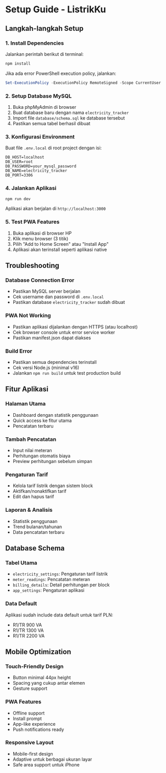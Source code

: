 # Setup Guide - ListrikKu

## Langkah-langkah Setup

### 1. Install Dependencies
Jalankan perintah berikut di terminal:
```bash
npm install
```

Jika ada error PowerShell execution policy, jalankan:
```powershell
Set-ExecutionPolicy -ExecutionPolicy RemoteSigned -Scope CurrentUser
```

### 2. Setup Database MySQL
1. Buka phpMyAdmin di browser
2. Buat database baru dengan nama `electricity_tracker`
3. Import file `database/schema.sql` ke database tersebut
4. Pastikan semua tabel berhasil dibuat

### 3. Konfigurasi Environment
Buat file `.env.local` di root project dengan isi:
```env
DB_HOST=localhost
DB_USER=root
DB_PASSWORD=your_mysql_password
DB_NAME=electricity_tracker
DB_PORT=3306
```

### 4. Jalankan Aplikasi
```bash
npm run dev
```

Aplikasi akan berjalan di `http://localhost:3000`

### 5. Test PWA Features
1. Buka aplikasi di browser HP
2. Klik menu browser (3 titik)
3. Pilih "Add to Home Screen" atau "Install App"
4. Aplikasi akan terinstall seperti aplikasi native

## Troubleshooting

### Database Connection Error
- Pastikan MySQL server berjalan
- Cek username dan password di `.env.local`
- Pastikan database `electricity_tracker` sudah dibuat

### PWA Not Working
- Pastikan aplikasi dijalankan dengan HTTPS (atau localhost)
- Cek browser console untuk error service worker
- Pastikan manifest.json dapat diakses

### Build Error
- Pastikan semua dependencies terinstall
- Cek versi Node.js (minimal v16)
- Jalankan `npm run build` untuk test production build

## Fitur Aplikasi

### Halaman Utama
- Dashboard dengan statistik penggunaan
- Quick access ke fitur utama
- Pencatatan terbaru

### Tambah Pencatatan
- Input nilai meteran
- Perhitungan otomatis biaya
- Preview perhitungan sebelum simpan

### Pengaturan Tarif
- Kelola tarif listrik dengan sistem block
- Aktifkan/nonaktifkan tarif
- Edit dan hapus tarif

### Laporan & Analisis
- Statistik penggunaan
- Trend bulanan/tahunan
- Data pencatatan terbaru

## Database Schema

### Tabel Utama
- `electricity_settings`: Pengaturan tarif listrik
- `meter_readings`: Pencatatan meteran
- `billing_details`: Detail perhitungan per block
- `app_settings`: Pengaturan aplikasi

### Data Default
Aplikasi sudah include data default untuk tarif PLN:
- R1/TR 900 VA
- R1/TR 1300 VA  
- R1/TR 2200 VA

## Mobile Optimization

### Touch-Friendly Design
- Button minimal 44px height
- Spacing yang cukup antar elemen
- Gesture support

### PWA Features
- Offline support
- Install prompt
- App-like experience
- Push notifications ready

### Responsive Layout
- Mobile-first design
- Adaptive untuk berbagai ukuran layar
- Safe area support untuk iPhone
